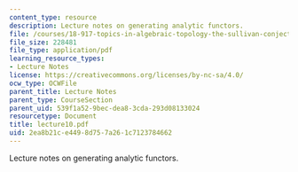 ```yaml
---
content_type: resource
description: Lecture notes on generating analytic functors.
file: /courses/18-917-topics-in-algebraic-topology-the-sullivan-conjecture-fall-2007/2ea8b21ce4498d757a261c7123784662_lecture10.pdf
file_size: 228481
file_type: application/pdf
learning_resource_types:
- Lecture Notes
license: https://creativecommons.org/licenses/by-nc-sa/4.0/
ocw_type: OCWFile
parent_title: Lecture Notes
parent_type: CourseSection
parent_uid: 539f1a52-9bec-dea8-3cda-293d08133024
resourcetype: Document
title: lecture10.pdf
uid: 2ea8b21c-e449-8d75-7a26-1c7123784662
---
```

Lecture notes on generating analytic functors.